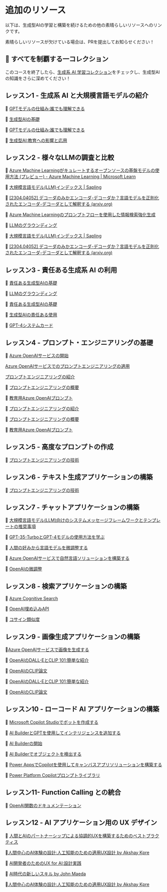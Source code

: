 # 追加のリソース  

以下は、生成型AIの学習と構築を続けるための他の素晴らしいリソースへのリンクです。

素晴らしいリソースが欠けている場合は、PRを提出してお知らせください！

## 🧠 すべてを制覇する一コレクション

このコースを終了したら、[生成系 AI 学習コレクション](https://aka.ms/genai-collection?WT.mc_id=academic-105485-yoterada)をチェックし、生成型AIの知識をさらに深めてください！

## レッスン1 - 生成系 AI と大規模言語モデルの紹介

🔗 [GPTモデルの仕組み:誰でも理解できる](https://bea.stollnitz.com/blog/how-gpt-works/?WT.mc_id=academic-105485-yoterada)

🔗 [生成型AIの基礎](https://learn.microsoft.com/training/modules/fundamentals-generative-ai?&WT.mc_id=academic-105485-yoterada)

🔗 [GPTモデルの仕組み:誰でも理解できる](https://bea.stollnitz.com/blog/how-gpt-works?WT.mc_id=academic-105485-yoterada)

🔗 [生成型AI:教育への影響と応用](https://arxiv.org/abs/2305.07605?wt.mc_id=github_S-1231_webpage_reactor)

## レッスン2 - 様々なLLMの調査と比較

🔗 [Azure Machine Learningがキュレートするオープンソースの基盤モデルの使用方法 (プレビュー) - Azure Machine Learning | Microsoft Learn](https://learn.microsoft.com/azure/machine-learning/how-to-use-foundation-models?WT.mc_id=academic-105485-yoterada)

🔗 [大規模言語モデル(LLM)インデックス | Sapling](https://sapling.ai/llm/index?WT.mc_id=academic-105485-yoterada)

🔗 [[2304.04052] デコーダのみかエンコーダ-デコーダか？言語モデルを正則化されたエンコーダ-デコーダとして解釈する (arxiv.org)](https://arxiv.org/abs/2304.04052?WT.mc_id=academic-105485-yoterada)

🔗 [Azure Machine Learningのプロンプトフローを使用した情報検索強化生成](https://learn.microsoft.com/azure/machine-learning/concept-retrieval-augmented-generation?WT.mc_id=academic-105485-yoterada)

🔗 [LLMのグラウンディング](https://techcommunity.microsoft.com/t5/fasttrack-for-azure/grounding-llms/ba-p/3843857?wt.mc_id=github_S-1231_webpage_reactor)

🔗 [大規模言語モデル(LLM)インデックス | Sapling](https://sapling.ai/llm/index?wt.mc_id=github_S-1231_webpage_reactor )

🔗 [[2304.04052] デコーダのみかエンコーダ-デコーダか？言語モデルを正則化されたエンコーダ-デコーダとして解釈する (arxiv.org)](https://arxiv.org/abs/2304.04052?wt.mc_id=github_S-1231_webpage_reactor)

## レッスン3 - 責任ある生成系 AI の利用

🔗 [責任ある生成型AIの基礎](https://learn.microsoft.com/training/modules/responsible-generative-ai/?&WT.mc_id=academic-105485-yoterada)

🔗 [LLMのグラウンディング](https://techcommunity.microsoft.com/t5/fasttrack-for-azure/grounding-llms/ba-p/3843857?WT.mc_id=academic-105485-yoterada)

🔗 [責任ある生成型AIの基礎](https://learn.microsoft.com/training/modules/responsible-generative-ai?WT.mc_id=academic-105485-yoterada)

🔗 [生成型AIの責任ある使用](https://learn.microsoft.com/shows/ai-show/being-responsible-with-generative-ai?WT.mc_id=academic-105485-yoterada)

🔗 [GPT-4システムカード](https://cdn.openai.com/papers/gpt-4-system-card.pdf?wt.mc_id=github_S-1231_webpage_reactor)

## レッスン4 - プロンプト・エンジニアリングの基礎

🔗 [Azure OpenAIサービスの開始](https://https://learn.microsoft.com/training/modules/get-started-openai/?&WT.mc_id=academic-105485-yoterada)

[Azure OpenAIサービスでのプロンプトエンジニアリングの適用](https://learn.microsoft.com/training/modules/apply-prompt-engineering-azure-openai/?&WT.mc_id=academic-105485-yoterada)

[プロンプトエンジニアリングの紹介](https://learn.microsoft.com/azure/ai-services/openai/concepts/prompt-engineering?&WT.mc_id=academic-105485-yoterada)

🔗 [プロンプトエンジニアリングの概要](https://learn.microsoft.com/semantic-kernel/prompt-engineering/?WT.mc_id=academic-105485-yoterada)

🔗 [教育用Azure OpenAIプロンプト](https://techcommunity.microsoft.com/t5/education-blog/azure-openai-for-education-prompts-ai-and-a-guide-from-ethan-and/ba-p/3938259?wt.mc_id=github_S-1231_webpage_reactor )

🔗 [プロンプトエンジニアリングの紹介](https://learn.microsoft.com/azure/ai-services/openai/concepts/prompt-engineering?WT.mc_id=academic-105485-yoterada)

🔗 [プロンプトエンジニアリングの概要](https://learn.microsoft.com/semantic-kernel/prompt-engineering?WT.mc_id=academic-105485-yoterada)

🔗 [教育用Azure OpenAIプロンプト](https://techcommunity.microsoft.com/t5/e1.ucation-blog/azure-openai-for-education-prompts-ai-and-a-guide-from-ethan-and/ba-p/3938259?WT.mc_id=academic-105485-yoterada)

## レッスン5 - 高度なプロンプトの作成

🔗 [プロンプトエンジニアリングの技術](https://learn.microsoft.com/azure/ai-services/openai/concepts/advanced-prompt-engineering?WT.mc_id=academic-105485-yoterada)

## レッスン6 - テキスト生成アプリケーションの構築

🔗 [プロンプトエンジニアリングの技術](https://learn.microsoft.com/azure/ai-services/openai/concepts/advanced-prompt-engineering?pivots=programming-language-chat-completions&WT.mc_id=academic-105485-yoterada)

## レッスン7 - チャットアプリケーションの構築

🔗 [大規模言語モデル(LLM)向けのシステムメッセージフレームワークとテンプレートの推奨事項](https://learn.microsoft.com/azure/ai-services/openai/concepts/system-message?WT.mc_id=academic-105485-yoterada)

🔗 [GPT-35-TurboとGPT-4モデルの使用方法を学ぶ](https://learn.microsoft.com/azure/ai-services/openai/how-to/chatgpt?&WT.mc_id=academic-105485-yoterada)

🔗 [人間の好みから言語モデルを微調整する](https://arxiv.org/pdf/1909.08593.pdf?wt.mc_id=github_S-1231_webpage_reactor)

🔗 [Azure OpenAIサービスで自然言語ソリューションを構築する](https://learn.microsoft.com/training/modules/build-language-solution-azure-openai/?WT.mc_id=academic-105485-yoterada)

🔗 [OpenAIの微調整](https://platform.openai.com/docs/guides/fine-tuning/when-to-use-fine-tuning?wt.mc_id=github_S-1231_webpage_reactor )

## レッスン8 - 検索アプリケーションの構築

🔗 [Azure Cognitive Search](https://learn.microsoft.com/training/modules/improve-search-results-vector-search?WT.mc_id=academic-105485-yoterada)

🔗 [OpenAI埋め込みAPI](https://platform.openai.com/docs/api-reference/embeddings?wt.mc_id=github_S-1231_webpage_reactor)

🔗 [コサイン類似度](https://en.wikipedia.org/wiki/Cosine_similarity?wt.mc_id=github_S-1231_webpage_reactor)

## レッスン9 - 画像生成アプリケーションの構築

🔗[Azure OpenAIサービスで画像を生成する](https://learn.microsoft.com/training/modules/generate-images-azure-openai?WT.mc_id=academic-105485-yoterada)

🔗 [OpenAIのDALL-EとCLIP 101:簡単な紹介](https://towardsdatascience.com/openais-dall-e-and-clip-101-a-brief-introduction-3a4367280d4e?wt.mc_id=github_S-1231_webpage_reactor)

🔗 [OpenAIのCLIP論文](https://arxiv.org/pdf/2103.00020.pdf?wt.mc_id=github_S-1231_webpage_reactor)

🔗 [OpenAIのDALL-EとCLIP 101:簡単な紹介](https://towardsdatascience.com/openais-dall-e-and-clip-101-a-brief-introduction-3a4367280d4e?WT.mc_id=academic-105485-yoterada)

🔗 [OpenAIのCLIP論文](https://arxiv.org/pdf/2103.00020.pdf?WT.mc_id=academic-105485-yoterada)

## レッスン10 - ローコード AI アプリケーションの構築

🔗 [Microsoft Copilot Studioでボットを作成する](https://learn.microsoft.com/training/paths/work-power-virtual-agents/?&WT.mc_id=academic-105485-yoterada)

🔗 [AI BuilderとGPTを使用してインテリジェンスを追加する](https://learn.microsoft.com/training/modules/ai-builder-text-generation?&WT.mc_id=academic-105485-yoterada)

🔗 [AI Builderの開始](https://learn.microsoft.com/training/modules/get-started-with-ai-builder?WT.mc_id=academic-105485-yoterada)

🔗 [AI Builderでオブジェクトを検出する](https://learn.microsoft.com/training/modules/get-started-with-ai-builder-object-detection?WT.mc_id=academic-105485-yoterada)

🔗 [Power AppsでCopilotを使用してキャンバスアプリソリューションを構築する](https://learn.microsoft.com/training/modules/build-canvas-app-real-estate-power-apps-copilot/?WT.mc_id=academic-105485-yoterada)

🔗 [Power Platform Copilotプロンプトライブラリ](https://pnp.github.io/powerplatform-prompts/?wt.mc_id=github_S-1231_webpage_reactor&WT.mc_id=academic-109639-somelezediko)

## レッスン11- Function Calling との統合

🔗 [OpenAI関数のドキュメンテーション](https://learn.microsoft.com/azure/ai-services/openai/how-to/function-calling?WT.mc_id=academic-105485-yoterada)

## レッスン12 - AI アプリケーション用の UX デザイン

🔗 [人間とAIのパートナーシップによる協調的UXを構築するためのベストプラクティス](https://learn.microsoft.com/community/content/best-practices-ai-ux?WT.mc_id=academic-105485-yoterada)

🔗[人間中心のAI体験の設計:人工知能のための適用UX設計 by Akshay Kpre](https://www.linkedin.com/learning/ux-for-ai-design-practices-for-ai-developers?wt.mc_id=github_S-1231_webpage_reactor)

🔗 [AI開発者のためのUX for AI:設計実践](https://www.youtube.com/watch?wt.mc_id=github_S-1231_webpage_reactor&v=Lkbkd_hkDLY)

🔗 [AI時代の新しいスキル by John Maeda](https://www.amazon.com/Designing-Human-Centric-Experiences-Artificial-Intelligence/dp/1484280873?wt.mc_id=github_S-1231_webpage_reactor)

🔗[人間中心のAI体験の設計:人工知能のための適用UX設計 by Akshay Kpre](https://www.amazon.com/Designing-Human-Centric-Experiences-Artificial-Intelligence/dp/1484280873?WT.mc_id=academic-105485-yoterada)
